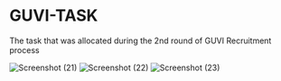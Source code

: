 # GUVI-TASK
The task that was allocated during the 2nd round of GUVI Recruitment process

![Screenshot (21)](https://github.com/Naveenraj45/GUVI-TASK/assets/127121390/978601a7-1d27-418c-80b1-69957b2c5e65)
![Screenshot (22)](https://github.com/Naveenraj45/GUVI-TASK/assets/127121390/82d84530-67ce-49c5-b4ea-248ad384d723)
![Screenshot (23)](https://github.com/Naveenraj45/GUVI-TASK/assets/127121390/bf4d3247-afc3-48dd-b9a9-cff73e1a8ef7)




